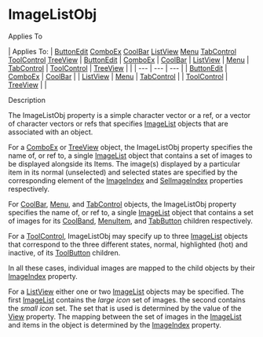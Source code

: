 




<h1 class="heading"><span class="name">ImageListObj</span></h1>

Applies To

| Applies To: | [ButtonEdit](../a-z/buttonedit.md) [ComboEx](../a-z/comboex.md) [CoolBar](../a-z/coolbar.md) [ListView](../a-z/listview.md) [Menu](../a-z/menu.md) [TabControl](../a-z/tabcontrol.md) [ToolControl](../a-z/toolcontrol.md) [TreeView](../a-z/treeview.md) | [ButtonEdit](../a-z/buttonedit.md) | [ComboEx](../a-z/comboex.md) | [CoolBar](../a-z/coolbar.md) | [ListView](../a-z/listview.md) | [Menu](../a-z/menu.md) | [TabControl](../a-z/tabcontrol.md) | [ToolControl](../a-z/toolcontrol.md) | [TreeView](../a-z/treeview.md) |  |
| --- | --- | ---  |
| [ButtonEdit](../a-z/buttonedit.md) | [ComboEx](../a-z/comboex.md) | [CoolBar](../a-z/coolbar.md) |
| [ListView](../a-z/listview.md) | [Menu](../a-z/menu.md) | [TabControl](../a-z/tabcontrol.md) |
| [ToolControl](../a-z/toolcontrol.md) | [TreeView](../a-z/treeview.md) |  |


Description


The ImageListObj property is a simple character vector or a ref, or a vector of character vectors or refs that specifies [ImageList](../a-z/imagelist.md) objects that are associated with an object.



For a [ComboEx](../a-z/comboex.md) or [TreeView](../a-z/treeview.md) object, the ImageListObj property specifies the name of, or ref to, a single [ImageList](../a-z/imagelist.md) object that contains a set of images to be displayed alongside its Items. The image(s) displayed by a particular item in its normal (unselected) and selected states are specified by the corresponding element of the [ImageIndex](../a-z/imageindex.md) and [SelImageIndex](../a-z/selimageindex.md) properties respectively.


For [CoolBar](../a-z/coolbar.md), [Menu](../a-z/menu.md), and [TabControl](../a-z/tabcontrol.md) objects, the ImageListObj property specifies the name of, or ref to, a single [ImageList](../a-z/imagelist.md) object that contains a set of images for its [CoolBand](../a-z/coolband.md), [MenuItem](../a-z/menuitem.md), and [TabButton](../a-z/tabbutton.md) children respectively.


For a [ToolControl](../a-z/toolcontrol.md), ImageListObj may specify up to three [ImageList](../a-z/imagelist.md) objects that correspond to the three different states, normal, highlighted (hot) and inactive, of its [ToolButton](../a-z/toolbutton.md) children.


In all these cases, individual images are mapped to the child objects by their [ImageIndex](../a-z/imageindex.md) property.


For a [ListView](../a-z/listview.md) either one or two [ImageList](../a-z/imagelist.md) objects may be specified. The first [ImageList](../a-z/imagelist.md) contains the *large icon* set of images. the second contains the *small icon* set. The set that is used is determined by the value of the [View](../a-z/view.md) property. The mapping between the set of images in the [ImageList](../a-z/imagelist.md) and items in the object is determined by the [ImageIndex](../a-z/imageindex.md) property.


